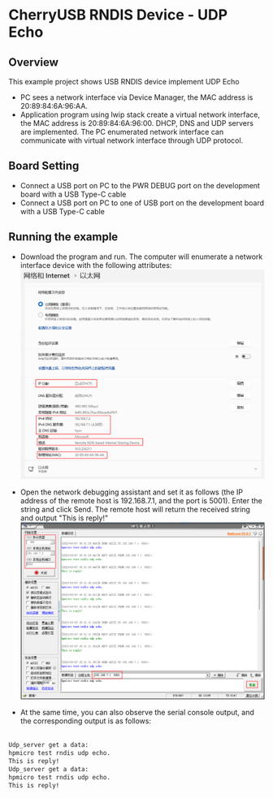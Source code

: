 # CherryUSB RNDIS Device - UDP Echo

## Overview

This example project shows USB RNDIS device implement UDP Echo

- PC sees a network interface via Device Manager, the MAC address is 20:89:84:6A:96:AA.
- Application program using lwip stack create a virtual network interface, the MAC address is 20:89:84:6A:96:00. DHCP, DNS and UDP servers are implemented. The PC enumerated network interface can communicate with virtual network interface through UDP protocol.

## Board Setting

- Connect a USB port on PC to the PWR DEBUG port on the development board with a USB Type-C cable
- Connect a USB port on PC to one of USB port on the development board with a USB Type-C cable

## Running the example

- Download the program and run. The computer will enumerate a network interface device with the following attributes:
![ethernet_property.png](../../../../../../../assets/sdk/samples/cherryusb/ethernet_property.png)

- Open the network debugging assistant and set it as follows (the IP address of the remote host is 192.168.7.1, and the port is 5001). Enter the string and click Send. The remote host will return the received string and output "This is reply!"
![udp_echo.png](../../../../../../../assets/sdk/samples/cherryusb/udp_echo.png)

- At the same time, you can also observe the serial console output, and the corresponding output is as follows:
```console

Udp_server get a data:
hpmicro test rndis udp echo.
This is reply!
Udp_server get a data:
hpmicro test rndis udp echo.
This is reply!

```